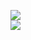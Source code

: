 [![](https://img.shields.io/badge/Made%20With-Github%20Spray-lightgrey.svg?style=for-the-badge&logo=github)](https://github.com/Annihil/github-spray#3422)  
[![](https://i.imgur.com/2DrTn0Z.gif)](https://github.com/Annihil/github-spray)